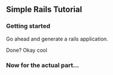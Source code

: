 ## Simple Rails Tutorial

### Getting started

Go ahead and generate a rails application.

Done? Okay cool

### Now for the actual part...
